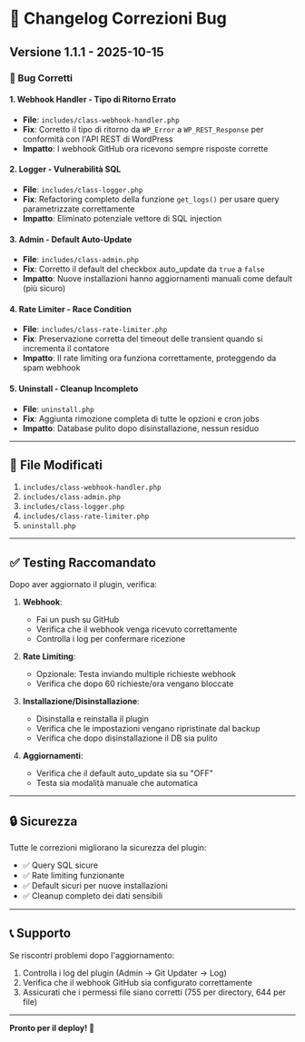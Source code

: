 # 🔧 Changelog Correzioni Bug

## Versione 1.1.1 - 2025-10-15

### 🐛 Bug Corretti

#### 1. **Webhook Handler - Tipo di Ritorno Errato**
- **File**: `includes/class-webhook-handler.php`
- **Fix**: Corretto il tipo di ritorno da `WP_Error` a `WP_REST_Response` per conformità con l'API REST di WordPress
- **Impatto**: I webhook GitHub ora ricevono sempre risposte corrette

#### 2. **Logger - Vulnerabilità SQL**
- **File**: `includes/class-logger.php`
- **Fix**: Refactoring completo della funzione `get_logs()` per usare query parametrizzate correttamente
- **Impatto**: Eliminato potenziale vettore di SQL injection

#### 3. **Admin - Default Auto-Update**
- **File**: `includes/class-admin.php`
- **Fix**: Corretto il default del checkbox auto_update da `true` a `false`
- **Impatto**: Nuove installazioni hanno aggiornamenti manuali come default (più sicuro)

#### 4. **Rate Limiter - Race Condition**
- **File**: `includes/class-rate-limiter.php`
- **Fix**: Preservazione corretta del timeout delle transient quando si incrementa il contatore
- **Impatto**: Il rate limiting ora funziona correttamente, proteggendo da spam webhook

#### 5. **Uninstall - Cleanup Incompleto**
- **File**: `uninstall.php`
- **Fix**: Aggiunta rimozione completa di tutte le opzioni e cron jobs
- **Impatto**: Database pulito dopo disinstallazione, nessun residuo

---

## 📝 File Modificati

1. `includes/class-webhook-handler.php`
2. `includes/class-admin.php`
3. `includes/class-logger.php`
4. `includes/class-rate-limiter.php`
5. `uninstall.php`

---

## ✅ Testing Raccomandato

Dopo aver aggiornato il plugin, verifica:

1. **Webhook**: 
   - Fai un push su GitHub
   - Verifica che il webhook venga ricevuto correttamente
   - Controlla i log per confermare ricezione

2. **Rate Limiting**:
   - Opzionale: Testa inviando multiple richieste webhook
   - Verifica che dopo 60 richieste/ora vengano bloccate

3. **Installazione/Disinstallazione**:
   - Disinstalla e reinstalla il plugin
   - Verifica che le impostazioni vengano ripristinate dal backup
   - Verifica che dopo disinstallazione il DB sia pulito

4. **Aggiornamenti**:
   - Verifica che il default auto_update sia su "OFF"
   - Testa sia modalità manuale che automatica

---

## 🔒 Sicurezza

Tutte le correzioni migliorano la sicurezza del plugin:
- ✅ Query SQL sicure
- ✅ Rate limiting funzionante
- ✅ Default sicuri per nuove installazioni
- ✅ Cleanup completo dei dati sensibili

---

## 📞 Supporto

Se riscontri problemi dopo l'aggiornamento:
1. Controlla i log del plugin (Admin → Git Updater → Log)
2. Verifica che il webhook GitHub sia configurato correttamente
3. Assicurati che i permessi file siano corretti (755 per directory, 644 per file)

---

**Pronto per il deploy! 🚀**
